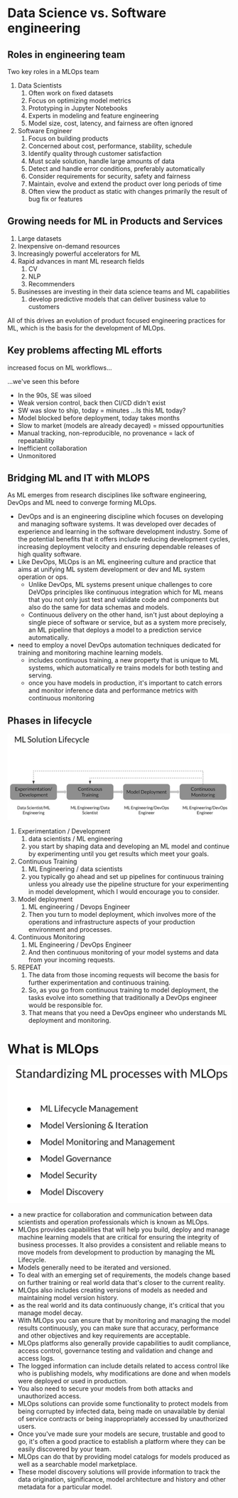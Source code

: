 # Data Science vs. Software engineering

## Roles in engineering team
Two key roles in a MLOps team

1. Data Scientists
   1. Often work on fixed datasets
   2. Focus on optimizing model metrics
   3. Prototyping in Jupyter Notebooks
   4. Experts in modeling and feature engineering
   5. Model size, cost, latency, and fairness are often ignored
2. Software Engineer
   1. Focus on building products
   2. Concerned about cost, performance, stability, schedule
   3. Identify quality through customer satisfaction
   4. Must scale solution, handle large amounts of data
   5. Detect and handle error conditions, preferably automatically
   6. Consider requirements for security, safety and fairness
   7. Maintain, evolve and extend the product over long periods of time
   8. Often view the product as static with changes primarily the result of bug fix or features

## Growing needs for ML in Products and Services

1. Large datasets
2. Inexpensive on-demand resources
3. Increasingly powerful accelerators for ML
4. Rapid advances in mant ML research fields 
   1. CV
   2. NLP
   3. Recommenders
5. Businesses are investing in their data science teams and ML capabilities
   1. develop predictive models that can deliver business value to customers

All of this drives an evolution of product focused engineering practices for ML, which is the basis for the development of MLOps.

## Key problems affecting ML efforts
increased focus on ML workflows...

...we've seen this before
- In the 90s, SE was siloed
- Weak version control, back then CI/CD didn't exist
- SW was slow to ship, today = minutes
...Is this ML today?
- Model blocked before deployment, today takes months
- Slow to market (models are already decayed)  = missed oppourtunities
- Manual tracking, non-reproducible, no provenance = lack of repeatability
- Inefficient collaboration
- Unmonitored

## Bridging ML and IT with MLOPS
As ML emerges from research disciplines like software engineering, DevOps and ML need to converge forming MLOps.

- DevOps and is an engineering discipline which focuses on developing and managing software systems. It was developed over decades of experience and learning in the software development industry. Some of the potential benefits that it offers include reducing development cycles, increasing deployment velocity and ensuring dependable releases of high quality software.
- Like DevOps, MLOps is an ML engineering culture and practice that aims at unifying ML system development or dev and ML system operation or ops.
  - Unlike DevOps, ML systems present unique challenges to core DeVOps principles like continuous integration which for ML means that you not only just test and validate code and components but also do the same for data schemas and models.
  - Continuous delivery on the other hand, isn't just about deploying a single piece of software or service, but as a system more precisely, an ML pipeline that deploys a model to a prediction service automatically. 
- need to employ a novel DevOps automation techniques dedicated for training and monitoring machine learning models.
  - includes continuous training, a new property that is unique to ML systems, which automatically re trains models for both testing and serving. 
  - once you have models in production, it's important to catch errors and monitor inference data and performance metrics with continuous monitoring

## Phases in lifecycle
![](lifecycle-mlops.png)
1. Experimentation / Development
   1. data scientists / ML engineering
   2. you start by shaping data and developing an ML model and continue by experimenting until you get results which meet your goals.
2. Continuous Training
   1. ML Engineering / data scientists
   2. you typically go ahead and set up pipelines for continuous training unless you already use the pipeline structure for your experimenting in model development, which I would encourage you to consider.
3. Model deployment
   1. ML engineering / Devops Engineer
   2. Then you turn to model deployment, which involves more of the operations and infrastructure aspects of your production environment and processes.
4. Continuous Monitoring
   1. ML Engineering / DevOps Engineer
   2. And then continuous monitoring of your model systems and data from your incoming requests. 
5. REPEAT
   1. The data from those incoming requests will become the basis for further experimentation and continuous training. 
   2. So, as you go from continuous training to model deployment, the tasks evolve into something that traditionally a DevOps engineer would be responsible for. 
   3. That means that you need a DevOps engineer who understands ML deployment and monitoring.

# What is MLOps
![](MLOps.png)
- a new practice for collaboration and communication between data scientists and operation professionals which is known as MLOps. 
- MLOps provides capabilities that will help you build, deploy and manage machine learning models that are critical for ensuring the integrity of business processes. It also provides a consistent and reliable means to move models from development to production by managing the ML Lifecycle.
- Models generally need to be iterated and versioned.
- To deal with an emerging set of requirements, the models change based on further training or real world data that's closer to the current reality.
- MLOps also includes creating versions of models as needed and maintaining model version history.
- as the real world and its data continuously change, it's critical that you manage model decay.
- With MLOps you can ensure that by monitoring and managing the model results continuously, you can make sure that accuracy, performance and other objectives and key requirements are acceptable.
- MLOps platforms also generally provide capabilities to audit compliance, access control, governance testing and validation and change and access logs. 
- The logged information can include details related to access control like who is publishing models, why modifications are done and when models were deployed or used in production.
- You also need to secure your models from both attacks and unauthorized access.
- MLOps solutions can provide some functionality to protect models from being corrupted by infected data, being made on unavailable by denial of service contracts or being inappropriately accessed by unauthorized users. 
- Once you've made sure your models are secure, trustable and good to go, it's often a good practice to establish a platform where they can be easily discovered by your team.
- MLOps can do that by providing model catalogs for models produced as well as a searchable model marketplace. 
- These model discovery solutions will provide information to track the data origination, significance, model architecture and history and other metadata for a particular model.
